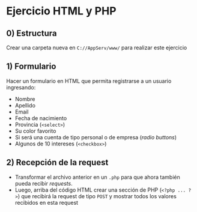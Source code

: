 # Ejercicio HTML y PHP

## 0) Estructura

Crear una carpeta nueva en `C://AppServ/www/` para realizar este ejercicio

## 1) Formulario

Hacer un formulario en HTML que permita registrarse a un usuario ingresando:

- Nombre
- Apellido
- Email
- Fecha de nacimiento
- Provincia (`<select>`)
- Su color favorito
- Si será una cuenta de tipo personal o de empresa (_radio buttons_)
- Algunos de 10 intereses (`<checkbox>`)

## 2) Recepción de la request

- Transformar el archivo anterior en un `.php` para que ahora también pueda recibir _requests_. 
- Luego, arriba del código HTML crear una sección de PHP (`<?php ... ?>`) que recibirá la request de tipo `POST` y mostrar todos los valores recibidos en esta request